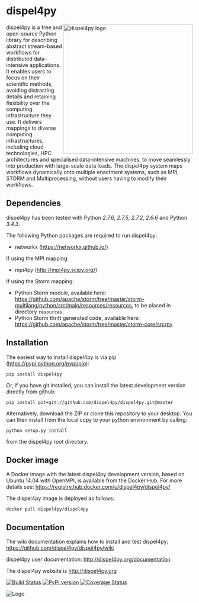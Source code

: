 dispel4py
=========

<img align="right" alt="dispel4py logo" width="350" src="http://dispel4py.org/images/DISPEL4PY_web.jpg">
dispel4py is a free and open-source Python library for describing abstract stream-based workflows for distributed data-intensive applications. It enables users to focus on their scientific methods, avoiding distracting details and retaining flexibility over the computing infrastructure they use.  It delivers mappings to diverse computing infrastructures, including cloud technologies, HPC architectures and  specialised data-intensive machines, to move seamlessly into production with large-scale data loads. The dispel4py system maps workflows dynamically onto multiple enactment systems, such as MPI, STORM and Multiprocessing, without users having to modify their workflows.

Dependencies 
------------

dispel4py has been tested with Python *2.7.6*, *2.7.5*, *2.7.2*, *2.6.6* and Python *3.4.3*.

The following Python packages are required to run dispel4py:

- networkx (https://networkx.github.io/)

If using the MPI mapping:

- mpi4py (http://mpi4py.scipy.org/)

If using the Storm mapping:

- Python Storm module, available here: https://github.com/apache/storm/tree/master/storm-multilang/python/src/main/resources/resources, to be placed in directory `resources`.
- Python Storm thrift generated code, available here: https://github.com/apache/storm/tree/master/storm-core/src/py

Installation
------------

The easiest way to install dispel4py is via pip (https://pypi.python.org/pypi/pip):

`pip install dispel4py`

Or, if you have git installed, you can install the latest development version directly from github:

`pip install git+git://github.com/dispel4py/dispel4py.git@master`

Alternatively, download the ZIP or clone this repository to your desktop. You can then install from the local copy to your python environment by calling:

`python setup.py install`

from the dispel4py root directory.

Docker image
------------

A Docker image with the latest dispel4py development version, based on Ubuntu 14.04 with OpenMPI, is available from the Docker Hub. For more details see: https://registry.hub.docker.com/u/dispel4py/dispel4py/

The dispel4py image is deployed as follows:

`docker pull dispel4py/dispel4py`

Documentation
-------------

The wiki documentation explains how to install and test dispel4py: https://github.com/dispel4py/dispel4py/wiki

dispel4py user documentation: http://dispel4py.org/documentation

The dispel4py website is http://dispel4py.org


[![Build Status](https://travis-ci.org/dispel4py/dispel4py.svg)](https://travis-ci.org/dispel4py/dispel4py)
[![PyPI version](https://badge.fury.io/py/dispel4py.svg)](http://badge.fury.io/py/dispel4py)
[![Coverage Status](https://coveralls.io/repos/dispel4py/dispel4py/badge.svg?branch=master)](https://coveralls.io/r/dispel4py/dispel4py?branch=master)

![Logo](http://dispel4py.org/images/DISPEL4PY_web.jpg)

